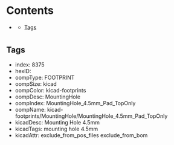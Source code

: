 



Contents
========

* [](#)
	* [Tags](#tags)

# 

## Tags

- index: 8375
- hexID: 
- oompType: FOOTPRINT
- oompSize: kicad
- oompColor: kicad-footprints
- oompDesc: MountingHole
- oompIndex: MountingHole_4.5mm_Pad_TopOnly
- oompName: kicad-footprints/MountingHole/MountingHole_4.5mm_Pad_TopOnly
- kicadDesc: Mounting Hole 4.5mm
- kicadTags: mounting hole 4.5mm
- kicadAttr: exclude_from_pos_files exclude_from_bom
